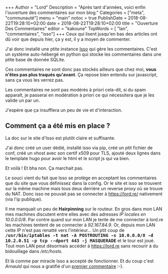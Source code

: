 +++
Author = "Lord"
Description = "Après tant d'années, voici enfin l'ouverture des commentaires sur mon blog."
Categories = ["meta", "communauté"]
menu = "main"
notoc = true
PublishDate = 2018-08-22T19:28:10+02:00
date = 2018-08-22T19:28:10+02:00
title = "Ouverture Des Commentaires"
editor = "kakoune"
TopWords = [  "lan", "commentaires", "isso"]
+++
Ceux qui lisent jusqu'en bas des articles ont dû voir que depuis hier, ça y est, il y a moyen de commenter.

J'ai donc installé une ptite instance [Isso](https://posativ.org/isso/) qui gère les commentaires.
C'est un système auto-hébergé en python qui stocke les commentaires dans une ptite base de donnée SQLite.

Ces commentaires ne sont donc pas stockés ailleurs que chez moi, **vous n'êtes pas plus traqués qu'avant**.
Ça repose bien entendu sur javascript, sans ça vous les verrez pas.

Les commentaires ne sont pas modérés à priori cela-dit, si du spam apparaît, je passerai en modération à priori ce qui nécessitera que je les valide un par un.

J'espère que ça insufflera un peu de vie et d'interaction.

## Comment ça a été mis en place ?
La doc sur le site d'Isso est plutôt claire et suffisante.

J'ai donc créé un user dédié, installé isso via pip, créé un ptit fichier de conf, créé un vhost avec son certif x509 pour TLS, ajouté deux lignes dans le template hugo pour avoir le html et le script js qui va bien.

Et voilà !
Et bha non.
Ça marchait pas.

Le souci vient du fait que Isso se protège en acceptant les commentaires que du site que vous définissez dans la config.
Or le site et isso se trouvent sur la même machine mais tous deux derrière un reverse proxy où se trouve du NAT.
Donc isso ne pouvait pas se connecter à https://lord.re/ nativement (via l'ip publique).

Il me manquait un peu de **Hairpinning** sur le routeur.
En gros dans mon LAN mes machines discutent entre elles avec des adresses *IP locales en 10.0.0.0/8*.
Par contre quand sur mon LAN je tente de me connecter à lord.re les machines tentent de se connecter à *92.167.84.9*.
Or, depuis mon LAN cette IP n'est pas renatté vers l'intérieur…
Un ptit coup de **<kbd>/usr/bin/iptables -t nat -A POSTROUTING -s 10.0.0.0/8 -d 10.2.0.51 -p tcp --dport 443 -j MASQUERADE</kbd>** et le tour est joué.
Tout mon LAN peut désormais accéder à https://lord.re sans recourir à du bidouillage dans */etc/hosts*.

Et là comme par miracle Isso a accepté de fonctionner.
Et du coup c'est *Arnauld* qui nous a gratifié d'un [premier commentaire](https://lord.re/posts/121-voyage-uk/#isso-1) :-).
